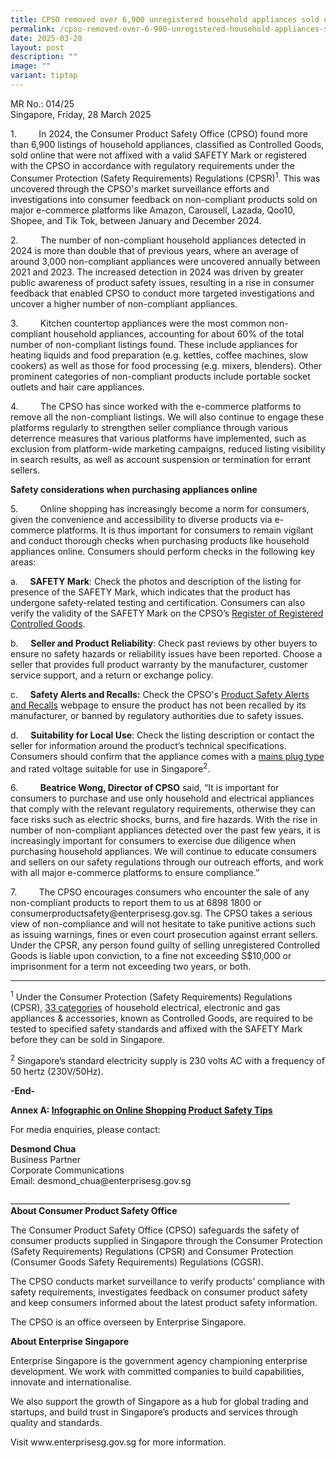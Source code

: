 ```yaml
---
title: CPSO removed over 6,900 unregistered household appliances sold online in 2024
permalink: /cpso-removed-over-6-900-unregistered-household-appliances-sold-online-in-2024/
date: 2025-03-28
layout: post
description: ""
image: ""
variant: tiptap
---
```

<p>MR No.: 014/25
<br>Singapore, Friday, 28 March 2025
<br>
</p>
<p>1.&nbsp;&nbsp;&nbsp;&nbsp;&nbsp;&nbsp;&nbsp;&nbsp; In 2024, the Consumer
Product Safety Office (CPSO) found more than 6,900 listings of household
appliances, classified as Controlled Goods, sold online that were not affixed
with a valid SAFETY Mark or registered with the CPSO in accordance with
regulatory requirements under the Consumer Protection (Safety Requirements)
Regulations (CPSR)<sup>1</sup>. This was uncovered through the CPSO's market
surveillance efforts and investigations into consumer feedback on non-compliant
products sold on major e-commerce platforms like Amazon, Carousell, Lazada,
Qoo10, Shopee, and Tik Tok, between January and December 2024.</p>
<p>2.&nbsp;&nbsp;&nbsp;&nbsp;&nbsp;&nbsp;&nbsp;&nbsp; The number of non-compliant
household appliances detected in 2024 is more than double that of previous
years, where an average of around 3,000 non-compliant appliances were uncovered
annually between 2021 and 2023. The increased detection in 2024 was driven
by greater public awareness of product safety issues, resulting in a rise
in consumer feedback that enabled CPSO to conduct more targeted investigations
and uncover a higher number of non-compliant appliances.</p>
<p>3.&nbsp;&nbsp;&nbsp;&nbsp;&nbsp;&nbsp;&nbsp;&nbsp; Kitchen countertop
appliances were the most common non-compliant household appliances, accounting
for about 60% of the total number of non-compliant listings found. These
include appliances for heating liquids and food preparation (e.g. kettles,
coffee machines, slow cookers) as well as those for food processing (e.g.
mixers, blenders). Other prominent categories of non-compliant products
include portable socket outlets and hair care appliances.</p>
<p>4.&nbsp;&nbsp;&nbsp;&nbsp;&nbsp;&nbsp;&nbsp;&nbsp; The CPSO has since
worked with the e-commerce platforms to remove all the non-compliant listings.
We will also continue to engage these platforms regularly to strengthen
seller compliance through various deterrence measures that various platforms
have implemented, such as exclusion from platform-wide marketing campaigns,
reduced listing visibility in search results, as well as account suspension
or termination for errant sellers.</p>
<p><strong>Safety considerations when purchasing appliances online&nbsp;&nbsp;</strong>
</p>
<p>5.&nbsp;&nbsp;&nbsp;&nbsp;&nbsp;&nbsp;&nbsp;&nbsp; Online shopping has
increasingly become a norm for consumers, given the convenience and accessibility
to diverse products via e-commerce platforms. It is thus important for
consumers to remain vigilant and conduct thorough checks when purchasing
products like household appliances online. Consumers should perform checks
in the following key areas:</p>
<p>a.&nbsp;&nbsp;&nbsp;&nbsp; <strong>SAFETY Mark</strong>: Check the photos
and description of the listing for presence of the SAFETY Mark, which indicates
that the product has undergone safety-related testing and certification.
Consumers can also verify the validity of the SAFETY Mark on the CPSO’s
<a href="https://www.cpsaplus.gov.sg/Homepage/RegisterOfRegisteredControlledGoods" rel="noopener noreferrer nofollow" target="_blank">Register of Registered Controlled Goods</a>.</p>
<p>b.&nbsp;&nbsp;&nbsp;&nbsp; <strong>Seller and Product Reliability</strong>:
Check past reviews by other buyers to ensure no safety hazards or reliability
issues have been reported. Choose a seller that provides full product warranty
by the manufacturer, customer service support, and a return or exchange
policy.</p>
<p>c.&nbsp;&nbsp;&nbsp;&nbsp; <strong>Safety Alerts and Recalls:</strong> Check
the CPSO's <a href="https://www.consumerproductsafety.gov.sg/consumers/safety-alerts-and-recalls/electrical/" rel="noopener noreferrer nofollow" target="_blank">Product Safety Alerts and Recalls</a> webpage
to ensure the product has not been recalled by its manufacturer, or banned
by regulatory authorities due to safety issues.</p>
<p>d.&nbsp;&nbsp;&nbsp;&nbsp; <strong>Suitability for Local Use</strong>:
Check the listing description or contact the seller for information around
the product’s technical specifications. Consumers should confirm that the
appliance comes with a <a href="https://www.consumerproductsafety.gov.sg/types-of-mains-plugs-suitable-for-use-in-singapore/" rel="noopener noreferrer nofollow" target="_blank">mains plug type</a> and
rated voltage suitable for use in Singapore<sup>2</sup>.</p>
<p>6.&nbsp;&nbsp;&nbsp;&nbsp;&nbsp;&nbsp;&nbsp;&nbsp; <strong>Beatrice Wong, Director of CPSO</strong> said,
“It is important for consumers to purchase and use only household and electrical
appliances that comply with the relevant regulatory requirements, otherwise
they can face risks such as electric shocks, burns, and fire hazards. With
the rise in number of non-compliant appliances detected over the past few
years, it is increasingly important for consumers to exercise due diligence
when purchasing household appliances. We will continue to educate consumers
and sellers on our safety regulations through our outreach efforts, and
work with all major e-commerce platforms to ensure compliance.”</p>
<p>7.&nbsp;&nbsp;&nbsp;&nbsp;&nbsp;&nbsp;&nbsp;&nbsp; The CPSO encourages
consumers who encounter the sale of any non-compliant products to report
them to us at 6898 1800 or <a rel="noopener noreferrer nofollow" target="_blank">consumerproductsafety@enterprisesg.gov.sg</a>.
The CPSO takes a serious view of non-compliance and will not hesitate to
take punitive actions such as issuing warnings, fines or even court prosecution
against errant sellers. Under the CPSR, any person found guilty of selling
unregistered Controlled Goods is liable upon conviction, to a fine not
exceeding S$10,000 or imprisonment for a term not exceeding two years,
or both.</p>
<hr>
<p><sup>1</sup> Under the Consumer Protection (Safety Requirements) Regulations
(CPSR), <a href="https://www.consumerproductsafety.gov.sg/suppliers/cpsr/list-of-controlled-goods/" rel="noopener noreferrer nofollow" target="_blank">33 categories</a> of
household electrical, electronic and gas appliances &amp; accessories,
known as Controlled Goods, are required to be tested to specified safety
standards and affixed with the SAFETY Mark before they can be sold in Singapore.</p>
<p><sup>2</sup> Singapore’s standard electricity supply is 230 volts AC with
a frequency of 50 hertz (230V/50Hz).</p>
<p></p>
<p><strong>-End-</strong>
</p>
<p></p>
<p><strong>Annex A: <a href="/files/media-releases/2025_03_28_MR01425_annex_a.pdf" rel="noopener noreferrer nofollow" target="_blank">Infographic on Online Shopping Product Safety Tips</a></strong>
</p>
<p></p>
<p>For media enquiries, please contact:</p>
<p><strong>Desmond Chua</strong>
<br>Business Partner
<br>Corporate Communications
<br>Email: <a rel="noopener noreferrer nofollow" target="_blank">desmond_chua@enterprisesg.gov.sg</a>
</p>
<p>______________________________________________________________________
<br><strong>About Consumer Product Safety Office</strong>
</p>
<p>The Consumer Product Safety Office (CPSO) safeguards the safety of consumer
products supplied in Singapore through the Consumer Protection (Safety
Requirements) Regulations (CPSR) and Consumer Protection (Consumer Goods
Safety Requirements) Regulations (CGSR).</p>
<p>The CPSO conducts market surveillance to verify products’ compliance with
safety requirements, investigates feedback on consumer product safety and
keep consumers informed about the latest product safety information.</p>
<p>The CPSO is an office overseen by Enterprise Singapore.</p>
<p><strong>About Enterprise Singapore</strong>
</p>
<p>Enterprise Singapore is the government agency championing enterprise development.
We work with committed companies to build capabilities, innovate and internationalise.</p>
<p>We also support the growth of Singapore as a hub for global trading and
startups, and build trust in Singapore’s products and services through
quality and standards.</p>
<p>Visit <a rel="noopener noreferrer nofollow" target="_blank">www.enterprisesg.gov.sg</a> for
more information.
<br>
</p>